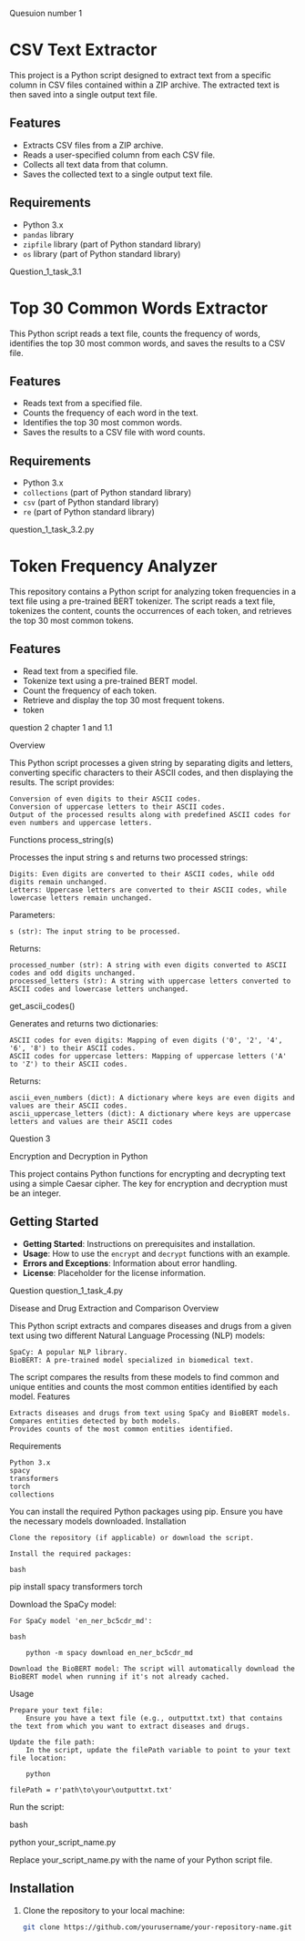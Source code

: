  Quesuion number 1
# CSV Text Extractor

This project is a Python script designed to extract text from a specific column in CSV files contained within a ZIP archive. The extracted text is then saved into a single output text file.

## Features

- Extracts CSV files from a ZIP archive.
- Reads a user-specified column from each CSV file.
- Collects all text data from that column.
- Saves the collected text to a single output text file.

## Requirements

- Python 3.x
- `pandas` library
- `zipfile` library (part of Python standard library)
- `os` library (part of Python standard library)


Question_1_task_3.1

# Top 30 Common Words Extractor

This Python script reads a text file, counts the frequency of words, identifies the top 30 most common words, and saves the results to a CSV file.

## Features

- Reads text from a specified file.
- Counts the frequency of each word in the text.
- Identifies the top 30 most common words.
- Saves the results to a CSV file with word counts.

## Requirements

- Python 3.x
- `collections` (part of Python standard library)
- `csv` (part of Python standard library)
- `re` (part of Python standard library)


question_1_task_3.2.py
   
# Token Frequency Analyzer

This repository contains a Python script for analyzing token frequencies in a text file using a pre-trained BERT tokenizer. The script reads a text file, tokenizes the content, counts the occurrences of each token, and retrieves the top 30 most common tokens.

## Features

- Read text from a specified file.
- Tokenize text using a pre-trained BERT model.
- Count the frequency of each token.
- Retrieve and display the top 30 most frequent tokens.
- token


question 2 chapter 1 and 1.1

Overview

This Python script processes a given string by separating digits and letters, converting specific characters to their ASCII codes, and then displaying the results. The script provides:

    Conversion of even digits to their ASCII codes.
    Conversion of uppercase letters to their ASCII codes.
    Output of the processed results along with predefined ASCII codes for even numbers and uppercase letters.

Functions
process_string(s)

Processes the input string s and returns two processed strings:

    Digits: Even digits are converted to their ASCII codes, while odd digits remain unchanged.
    Letters: Uppercase letters are converted to their ASCII codes, while lowercase letters remain unchanged.

Parameters:

    s (str): The input string to be processed.

Returns:

    processed_number (str): A string with even digits converted to ASCII codes and odd digits unchanged.
    processed_letters (str): A string with uppercase letters converted to ASCII codes and lowercase letters unchanged.

get_ascii_codes()

Generates and returns two dictionaries:

    ASCII codes for even digits: Mapping of even digits ('0', '2', '4', '6', '8') to their ASCII codes.
    ASCII codes for uppercase letters: Mapping of uppercase letters ('A' to 'Z') to their ASCII codes.

Returns:

    ascii_even_numbers (dict): A dictionary where keys are even digits and values are their ASCII codes.
    ascii_uppercase_letters (dict): A dictionary where keys are uppercase letters and values are their ASCII codes

Question 3

Encryption and Decryption in Python

This project contains Python functions for encrypting and decrypting text using a simple Caesar cipher. The key for encryption and decryption must be an integer.

## Getting Started

- **Getting Started**: Instructions on prerequisites and installation.
- **Usage**: How to use the `encrypt` and `decrypt` functions with an example.
- **Errors and Exceptions**: Information about error handling.
- **License**: Placeholder for the license information.

Question question_1_task_4.py


Disease and Drug Extraction and Comparison
Overview

This Python script extracts and compares diseases and drugs from a given text using two different Natural Language Processing (NLP) models:

    SpaCy: A popular NLP library.
    BioBERT: A pre-trained model specialized in biomedical text.

The script compares the results from these models to find common and unique entities and counts the most common entities identified by each model.
Features

    Extracts diseases and drugs from text using SpaCy and BioBERT models.
    Compares entities detected by both models.
    Provides counts of the most common entities identified.

Requirements

    Python 3.x
    spacy
    transformers
    torch
    collections

You can install the required Python packages using pip. Ensure you have the necessary models downloaded.
Installation

    Clone the repository (if applicable) or download the script.

    Install the required packages:

    bash

pip install spacy transformers torch

Download the SpaCy model:

    For SpaCy model 'en_ner_bc5cdr_md':

    bash

        python -m spacy download en_ner_bc5cdr_md

    Download the BioBERT model: The script will automatically download the BioBERT model when running if it's not already cached.

Usage

    Prepare your text file:
        Ensure you have a text file (e.g., outputtxt.txt) that contains the text from which you want to extract diseases and drugs.

    Update the file path:
        In the script, update the filePath variable to point to your text file location:

        python

    filePath = r'path\to\your\outputtxt.txt'

Run the script:

bash

python your_script_name.py

Replace your_script_name.py with the name of your Python script file.


## Installation

1. Clone the repository to your local machine:

   ```bash
   git clone https://github.com/yourusername/your-repository-name.git
